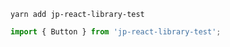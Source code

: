 ```
yarn add jp-react-library-test
```

```javascript
import { Button } from 'jp-react-library-test';
```

